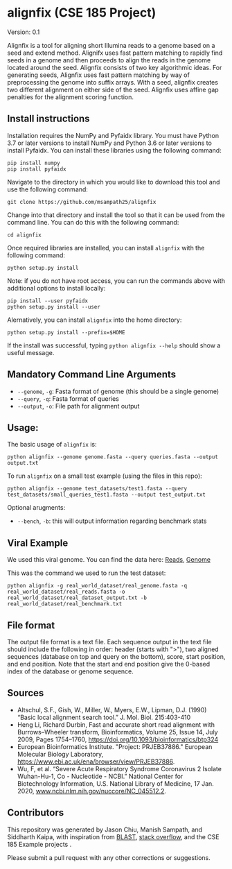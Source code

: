 # alignfix (CSE 185 Project)

Version: 0.1

Alignfix is a tool for aligning short Illumina reads to a genome based on a seed and extend method.
Alignifx uses fast pattern matching to rapidly find seeds in a genome and then proceeds to align the reads 
in the genome located around the seed. Alignfix consists of two key algorithmic ideas. For generating seeds,
Alignfix uses fast pattern matching by way of preprocessing the genome into suffix arrays. With a seed, alignfix creates
two different alignment on either side of the seed. Alignfix uses affine gap penalties for the alignment scoring
function.

## Install instructions
Installation requires the NumPy and Pyfaidx library. You must have Python 3.7 or later versions to install NumPy and Python 3.6 or later versions to install Pyfaidx.
You can install these libraries using the following command:
```
pip install numpy
pip install pyfaidx
```
Navigate to the directory in which you would like to download this tool and use the following command:
```
git clone https://github.com/msampath25/alignfix
```
Change into that directory and install the tool so that it can be used from the command line. You can do this with the following command:
```
cd alignfix
```
Once required libraries are installed, you can install ```alignfix``` with the following command: 
```
python setup.py install
```
Note: if you do not have root access, you can run the commands above with additional options to install locally:
```
pip install --user pyfaidx
python setup.py install --user
```
Alernatively, you can install ```alignfix``` into the home directory:
```
python setup.py install --prefix=$HOME
```
If the install was successful, typing ```python alignfix --help``` should show a useful message. 

## Mandatory Command Line Arguments
- `--genome`, `-g`: Fasta format of genome (this should be a single genome)
- `--query`, `-q`: Fasta format of queries
- `--output`, `-o`: File path for alignment output

## Usage:
The basic usage of ```alignfix``` is:
```
python alignfix --genome genome.fasta --query queries.fasta --output output.txt
```
To run ```alignfix``` on a small test example (using the files in this repo):
```
python alignfix --genome test_datasets/test1.fasta --query test_datasets/small_queries_test1.fasta --output test_output.txt
```
Optional arugments:

- `--bench`, `-b`: this will output information regarding benchmark stats


## Viral Example

We used this viral genome. You can find the data here: [Reads](https://www.ebi.ac.uk/ena/browser/view/PRJEB37886), [Genome](https://www.ncbi.nlm.nih.gov/nuccore/NC_045512.2)

This was the command we used to run the test dataset: 

```
python alignfix -g real_world_dataset/real_genome.fasta -q real_world_dataset/real_reads.fasta -o real_world_dataset/real_dataset_output.txt -b real_world_dataset/real_benchmark.txt
```

## File format
The output file format is a text file. Each sequence output in the text file should include the following in order: 
header (starts with ">"), two aligned sequences (database on top and query on the bottom), score, start position, and end position. Note that the start and end
position give the 0-based index of the database or genome sequence.

## Sources

- Altschul, S.F., Gish, W., Miller, W., Myers, E.W., Lipman, D.J. (1990) “Basic local alignment search tool.” J. Mol. Biol. 215:403-410
- Heng Li, Richard Durbin, Fast and accurate short read alignment with Burrows–Wheeler transform, Bioinformatics, Volume 25, Issue 14, July 2009, Pages 1754–1760, https://doi.org/10.1093/bioinformatics/btp324
- European Bioinformatics Institute. "Project: PRJEB37886." European Molecular Biology Laboratory, https://www.ebi.ac.uk/ena/browser/view/PRJEB37886.
- Wu, F, et al. “Severe Acute Respiratory Syndrome Coronavirus 2 Isolate Wuhan-Hu-1, Co - Nucleotide - NCBI.” National Center for Biotechnology Information, U.S. National Library of Medicine, 17 Jan. 2020, www.ncbi.nlm.nih.gov/nuccore/NC_045512.2. 

## Contributors
This repository was generated by Jason Chiu, Manish Sampath, and Siddharth Kaipa, with inspiration from [BLAST](https://blast.ncbi.nlm.nih.gov/Blast.cgi), [stack overflow](https://stackoverflow.com/questions/56534678/how-to-create-a-cli-in-python-that-can-be-installed-with-pip/66010978#66010978), and the CSE 185 Example projects .

Please submit a pull request with any other corrections or suggestions.


